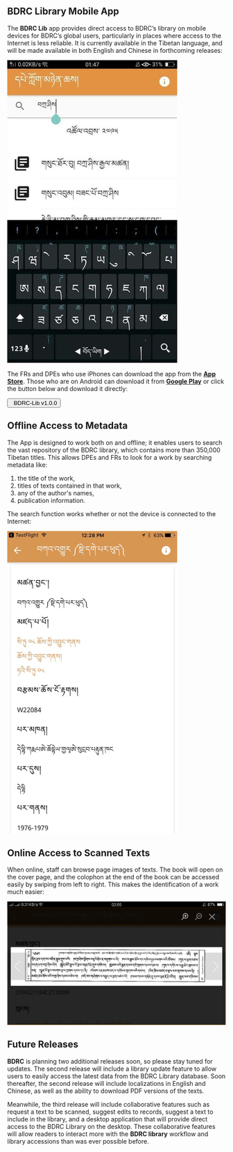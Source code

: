 ## BDRC Library Mobile App

The **BDRC Lib** app provides direct access to BDRC’s library on mobile devices for BDRC’s global users, particularly in places where access to the Internet is less reliable. It is currently available in the Tibetan language, and will be made available in both English and Chinese in forthcoming releases: 

![2](../img/app3.jpg) 

The FRs and DPEs who use iPhones can download the app from the [**App Store**](https://itunes.apple.com/us/app/bdrc-lib/id1254032189?mt=8). Those who are on Android can download it from [**Google Play**](https://play.google.com/store/apps/details?id=org.tbrc.bdrclibapp) or click the button below and download it directly:

 <a href="https://github.com/BuddhistDigitalResourceCenter/digitization-guidelines/releases/download/v1.0.0/android-release.apk"><button type="button" class="btn btn-primary btn-md"><i class="fa fa-android"></i>  BDRC-Lib v1.0.0</button></a>


## Offline Access to Metadata

The App is designed to work both on and offline; it enables users to search the vast repository of the BDRC library, which contains more than 350,000 Tibetan titles. This allows DPEs and FRs to look for a work by searching metadata like: 
1. the title of the work, 
2. titles of texts contained in that work, 
3. any of the author's names, 
4. publication information. 

The search function works whether or not the device is connected to the Internet:

![2](../img/app4.jpeg) 


## Online Access to Scanned Texts

When online, staff can browse page images of texts. The book will open on the cover page, and the colophon at the end of the book can be accessed easily by swiping from left to right. This makes the identification of a work much easier:

![3](../img/app4.png)

## Future Releases

**BDRC** is planning two additional releases soon, so please stay tuned for updates. The second release will include a library update feature to allow users to easily access the latest data from the BDRC Library database. Soon thereafter, the second release will include localizations in English and Chinese, as well as the ability to download PDF versions of the texts. 

Meanwhile, the third release will include collaborative features such as request a text to be scanned, suggest edits to records, suggest a text to include in the library, and a desktop application that will provide direct access to the BDRC Library on the desktop. These collaborative features will allow readers to interact more with the **BDRC library** workflow and library accessions than was ever possible before. 